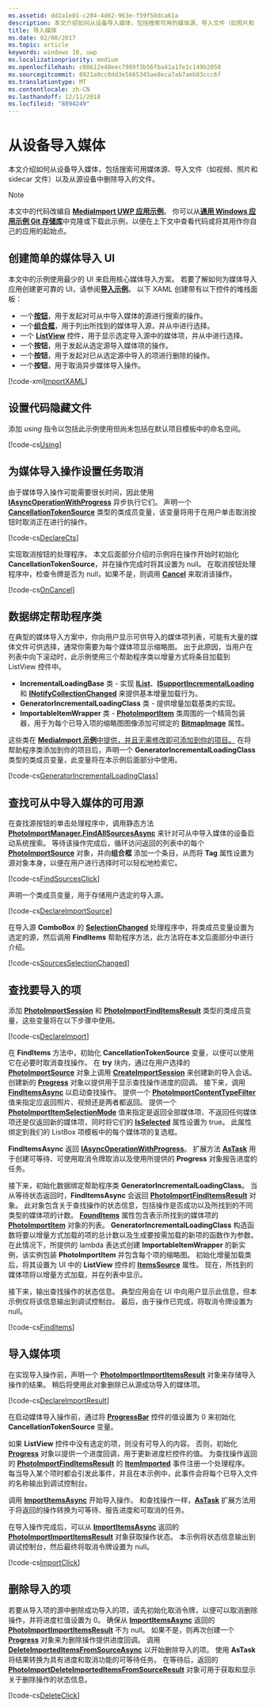 ```yaml
---
ms.assetid: dd2a1e01-c284-4d62-963e-f59f58dca61a
description: 本文介绍如何从设备导入媒体，包括搜索可用的媒体源、导入文件（如照片和 sidecar 文件）以及从源设备中删除导入的文件。
title: 导入媒体
ms.date: 02/08/2017
ms.topic: article
keywords: windows 10, uwp
ms.localizationpriority: medium
ms.openlocfilehash: c08612e48eec7989f3b56fba41a17e1c149b2058
ms.sourcegitcommit: 8921a9cc0dd3e5665345ae8eca7ab7aeb83ccc6f
ms.translationtype: MT
ms.contentlocale: zh-CN
ms.lasthandoff: 12/11/2018
ms.locfileid: "8894249"
---
```

# <a name="import-media-from-a-device"></a>从设备导入媒体

本文介绍如何从设备导入媒体，包括搜索可用媒体源、导入文件（如视频、照片和 sidecar 文件）以及从源设备中删除导入的文件。

> [!NOTE] 
> 本文中的代码改编自 [**MediaImport UWP 应用示例**](https://github.com/Microsoft/Windows-universal-samples/tree/master/Samples/MediaImport)。 你可以从[**通用 Windows 应用示例 Git 存储库**](https://github.com/Microsoft/Windows-universal-samples)中克隆或下载此示例，以便在上下文中查看代码或将其用作你自己的应用的起始点。

## <a name="create-a-simple-media-import-ui"></a>创建简单的媒体导入 UI
本文中的示例使用最少的 UI 来启用核心媒体导入方案。 若要了解如何为媒体导入应用创建更可靠的 UI，请参阅[**导入示例**](https://github.com/Microsoft/Windows-universal-samples/tree/master/Samples/MediaImport)。 以下 XAML 创建带有以下控件的堆栈面板：
* 一个[**按钮**](https://msdn.microsoft.com/library/windows/apps/Windows.UI.Xaml.Controls.Button)，用于发起对可从中导入媒体的源进行搜索的操作。
* 一个[**组合框**](https://msdn.microsoft.com/library/windows/apps/Windows.UI.Xaml.Controls.ComboBox)，用于列出所找到的媒体导入源，并从中进行选择。
* 一个 [**ListView**](https://msdn.microsoft.com/library/windows/apps/Windows.UI.Xaml.Controls.ListView) 控件，用于显示选定导入源中的媒体项，并从中进行选择。
* 一个**按钮**，用于发起从选定源导入媒体项的操作。
* 一个**按钮**，用于发起对已从选定源中导入的项进行删除的操作。
* 一个**按钮**，用于取消异步媒体导入操作。

[!code-xml[ImportXAML](./code/PhotoImport_Win10/cs/MainPage.xaml#SnippetImportXAML)]

## <a name="set-up-your-code-behind-file"></a>设置代码隐藏文件
添加 *using* 指令以包括此示例使用但尚未包括在默认项目模板中的命名空间。

[!code-cs[Using](./code/PhotoImport_Win10/cs/MainPage.xaml.cs#SnippetUsing)]

## <a name="set-up-task-cancellation-for-media-import-operations"></a>为媒体导入操作设置任务取消

由于媒体导入操作可能需要很长时间，因此使用 [**IAsyncOperationWithProgress**](https://msdn.microsoft.com/library/windows/apps/br206594.aspx) 异步执行它们。 声明一个 [**CancellationTokenSource**](https://msdn.microsoft.com/library/system.threading.cancellationtokensource) 类型的类成员变量，该变量将用于在用户单击取消按钮时取消正在进行的操作。

[!code-cs[DeclareCts](./code/PhotoImport_Win10/cs/MainPage.xaml.cs#SnippetDeclareCts)]

实现取消按钮的处理程序。 本文后面部分介绍的示例将在操作开始时初始化 **CancellationTokenSource**，并在操作完成时将其设置为 null。 在取消按钮处理程序中，检查令牌是否为 null，如果不是，则调用 [**Cancel**](https://msdn.microsoft.com/library/dd321955) 来取消该操作。

[!code-cs[OnCancel](./code/PhotoImport_Win10/cs/MainPage.xaml.cs#SnippetOnCancel)]

## <a name="data-binding-helper-classes"></a>数据绑定帮助程序类

在典型的媒体导入方案中，你向用户显示可供导入的媒体项列表，可能有大量的媒体文件可供选择，通常你需要为每个媒体项显示缩略图。 出于此原因，当用户在列表中向下滚动时，此示例使用三个帮助程序类以增量方式将条目加载到 ListView 控件中。

* **IncrementalLoadingBase** 类 - 实现 [**IList**](https://msdn.microsoft.com/library/system.collections.ilist)、[**ISupportIncrementalLoading**](https://msdn.microsoft.com/library/windows/apps/windows.ui.xaml.data.isupportincrementalloading) 和 [**INotifyCollectionChanged**](https://msdn.microsoft.com/library/windows/apps/system.collections.specialized.inotifycollectionchanged(v=vs.105).aspx) 来提供基本增量加载行为。
* **GeneratorIncrementalLoadingClass** 类 - 提供增量加载基类的实现。
* **ImportableItemWrapper** 类 - [**PhotoImportItem**](https://msdn.microsoft.com/library/windows/apps/Windows.Media.Import.PhotoImportItem) 类周围的一个精简包装器，用于为每个已导入项的缩略图图像添加可绑定的 [**BitmapImage**](https://msdn.microsoft.com/library/windows/apps/Windows.UI.Xaml.Media.Imaging.BitmapImage) 属性。

这些类在 [**MediaImport 示例**中提供，并且无需修改即可添加到你的项目。](https://github.com/Microsoft/Windows-universal-samples/tree/master/Samples/MediaImport) 在将帮助程序类添加到你的项目后，声明一个 **GeneratorIncrementalLoadingClass** 类型的类成员变量，此变量将在本示例后面部分中使用。

[!code-cs[GeneratorIncrementalLoadingClass](./code/PhotoImport_Win10/cs/MainPage.xaml.cs#SnippetGeneratorIncrementalLoadingClass)]


## <a name="find-available-sources-from-which-media-can-be-imported"></a>查找可从中导入媒体的可用源

在查找源按钮的单击处理程序中，调用静态方法 [**PhotoImportManager.FindAllSourcesAsync**](https://msdn.microsoft.com/library/windows/apps/Windows.Media.Import.PhotoImportManager.FindAllSourcesAsync) 来针对可从中导入媒体的设备启动系统搜索。 等待该操作完成后，循环访问返回的列表中的每个 [**PhotoImportSource**](https://msdn.microsoft.com/library/windows/apps/Windows.Media.Import.PhotoImportSource) 对象，并向**组合框** 添加一个条目，从而将 **Tag** 属性设置为源对象本身，以便在用户进行选择时可以轻松地检索它。

[!code-cs[FindSourcesClick](./code/PhotoImport_Win10/cs/MainPage.xaml.cs#SnippetFindSourcesClick)]

声明一个类成员变量，用于存储用户选定的导入源。

[!code-cs[DeclareImportSource](./code/PhotoImport_Win10/cs/MainPage.xaml.cs#SnippetDeclareImportSource)]

在导入源 **ComboBox** 的 [**SelectionChanged**](https://msdn.microsoft.com/library/windows/apps/Windows.UI.Xaml.Controls.Primitives.Selector.SelectionChanged) 处理程序中，将类成员变量设置为选定的源，然后调用 **FindItems** 帮助程序方法，此方法将在本文后面部分中进行介绍。 

[!code-cs[SourcesSelectionChanged](./code/PhotoImport_Win10/cs/MainPage.xaml.cs#SnippetSourcesSelectionChanged)]

## <a name="find-items-to-import"></a>查找要导入的项

添加 [**PhotoImportSession**](https://msdn.microsoft.com/library/windows/apps/Windows.Media.Import.PhotoImportSession) 和 [**PhotoImportFindItemsResult**](https://msdn.microsoft.com/library/windows/apps/Windows.Media.Import.PhotoImportFindItemsResult) 类型的类成员变量，这些变量将在以下步骤中使用。

[!code-cs[DeclareImport](./code/PhotoImport_Win10/cs/MainPage.xaml.cs#SnippetDeclareImport)]

在 **FindItems** 方法中，初始化 **CancellationTokenSource** 变量，以便可以使用它在必要时取消查找操作。 在 **try** 块内，通过在用户选择的 [**PhotoImportSource**](https://msdn.microsoft.com/library/windows/apps/Windows.Media.Import.PhotoImportSource) 对象上调用 [**CreateImportSession**](https://msdn.microsoft.com/library/windows/apps/Windows.Media.Import.PhotoImportSource.CreateImportSession) 来创建新的导入会话。 创建新的 [**Progress**](https://msdn.microsoft.com/library/hh193692.aspx) 对象以提供用于显示查找操作进度的回调。 接下来，调用 **[FindItemsAsync](https://docs.microsoft.com/uwp/api/windows.media.import.photoimportsession.finditemsasync)** 以启动查找操作。 提供一个 [**PhotoImportContentTypeFilter**](https://msdn.microsoft.com/library/windows/apps/Windows.Media.Import.PhotoImportContentTypeFilter) 值来指定应返回照片、视频还是两者都返回。 提供一个 [**PhotoImportItemSelectionMode**](https://msdn.microsoft.com/library/windows/apps/Windows.Media.Import.PhotoImportItemSelectionMode) 值来指定是返回全部媒体项、不返回任何媒体项还是仅返回新的媒体项，同时将它们的 [**IsSelected**](https://msdn.microsoft.com/library/windows/apps/Windows.Media.Import.PhotoImportItem.IsSelected) 属性设置为 true。 此属性绑定到我们的 ListBox 项模板中的每个媒体项的复选框。

**FindItemsAsync** 返回 [**IAsyncOperationWithProgress**](https://msdn.microsoft.com/library/windows/apps/br206594.aspx)。 扩展方法 [**AsTask**](https://msdn.microsoft.com/library/hh779750.aspx) 用于创建可等待、可使用取消令牌取消以及使用所提供的 **Progress** 对象报告进度的任务。

接下来，初始化数据绑定帮助程序类 **GeneratorIncrementalLoadingClass**。 当从等待状态返回时，**FindItemsAsync** 会返回 [**PhotoImportFindItemsResult**](https://msdn.microsoft.com/library/windows/apps/Windows.Media.Import.PhotoImportFindItemsResult) 对象。 此对象包含关于查找操作的状态信息，包括操作是否成功以及所找到的不同类型的媒体项的计数。 [**FoundItems**](https://msdn.microsoft.com/library/windows/apps/Windows.Media.Import.PhotoImportFindItemsResult.FoundItems) 属性包含表示所找到的媒体项的 [**PhotoImportItem**](https://msdn.microsoft.com/library/windows/apps/Windows.Media.Import.PhotoImportItem) 对象的列表。 **GeneratorIncrementalLoadingClass** 构造函数将要以增量方式加载的项的总计数以及生成要按需加载的新项的函数作为参数。 在此情况下，所提供的 lambda 表达式创建 **ImportableItemWrapper** 的新实例，该实例包装 **PhotoImportItem** 并包含每个项的缩略图。 初始化增量加载类后，将其设置为 UI 中的 **ListView** 控件的 [**ItemsSource**](https://msdn.microsoft.com/library/windows/apps/Windows.UI.Xaml.Controls.ItemsControl.ItemsSource) 属性。 现在，所找到的媒体项将以增量方式加载，并在列表中显示。

接下来，输出查找操作的状态信息。 典型应用会在 UI 中向用户显示此信息，但本示例仅将该信息输出到调试控制台。 最后，由于操作已完成，将取消令牌设置为 null。

[!code-cs[FindItems](./code/PhotoImport_Win10/cs/MainPage.xaml.cs#SnippetFindItems)]

## <a name="import-media-items"></a>导入媒体项

在实现导入操作前，声明一个 [**PhotoImportImportItemsResult**](https://msdn.microsoft.com/library/windows/apps/Windows.Media.Import.PhotoImportImportItemsResult) 对象来存储导入操作的结果。 稍后将使用此对象删除已从源成功导入的媒体项。

[!code-cs[DeclareImportResult](./code/PhotoImport_Win10/cs/MainPage.xaml.cs#SnippetDeclareImportResult)]

在启动媒体导入操作前，通过将 [**ProgressBar**](https://msdn.microsoft.com/library/windows/apps/Windows.UI.Xaml.Controls.ProgressBar) 控件的值设置为 0 来初始化 **CancellationTokenSource** 变量。

如果 **ListView** 控件中没有选定的项，则没有可导入的内容。 否则，初始化 [**Progress**](https://msdn.microsoft.com/library/hh193692.aspx) 对象以提供一个进度回调，用于更新进度栏控件的值。 为查找操作返回的 [**PhotoImportFindItemsResult**](https://msdn.microsoft.com/library/windows/apps/Windows.Media.Import.PhotoImportFindItemsResult) 的 [**ItemImported**](https://msdn.microsoft.com/library/windows/apps/Windows.Media.Import.PhotoImportFindItemsResult.ItemImported) 事件注册一个处理程序。 每当导入某个项时都会引发此事件，并且在本示例中，此事件会将每个已导入文件的名称输出到调试控制台。

调用 [**ImportItemsAsync**](https://msdn.microsoft.com/library/windows/apps/Windows.Media.Import.PhotoImportFindItemsResult.ImportItemsAsync) 开始导入操作。 和查找操作一样，[**AsTask**](https://msdn.microsoft.com/library/hh779750.aspx) 扩展方法用于将返回的操作转换为可等待、报告进度和可取消的任务。

在导入操作完成后，可以从 [**ImportItemsAsync**](https://msdn.microsoft.com/library/windows/apps/Windows.Media.Import.PhotoImportFindItemsResult.ImportItemsAsync) 返回的 [**PhotoImportImportItemsResult**](https://msdn.microsoft.com/library/windows/apps/Windows.Media.Import.PhotoImportImportItemsResult) 对象获取操作状态。 本示例将状态信息输出到调试控制台，然后最终将取消令牌设置为 null。

[!code-cs[ImportClick](./code/PhotoImport_Win10/cs/MainPage.xaml.cs#SnippetImportClick)]

## <a name="delete-imported-items"></a>删除导入的项
若要从导入项的源中删除成功导入的项，请先初始化取消令牌，以便可以取消删除操作，并将进度栏值设置为 0。 确保从 [**ImportItemsAsync**](https://msdn.microsoft.com/library/windows/apps/Windows.Media.Import.PhotoImportFindItemsResult.ImportItemsAsync) 返回的 [**PhotoImportImportItemsResult**](https://msdn.microsoft.com/library/windows/apps/Windows.Media.Import.PhotoImportImportItemsResult) 不为 null。 如果不是，则再次创建一个 [**Progress**](https://msdn.microsoft.com/library/hh193692.aspx) 对象来为删除操作提供进度回调。 调用 [**DeleteImportedItemsFromSourceAsync**](https://msdn.microsoft.com/library/windows/apps/Windows.Media.Import.PhotoImportImportItemsResult.DeleteImportedItemsFromSourceAsync) 以开始删除导入的项。 使用 **AsTask** 将结果转换为具有进度和取消功能的可等待任务。 在等待后，返回的 [**PhotoImportDeleteImportedItemsFromSourceResult**](https://msdn.microsoft.com/library/windows/apps/Windows.Media.Import.PhotoImportDeleteImportedItemsFromSourceResult) 对象可用于获取和显示关于删除操作的状态信息。

[!code-cs[DeleteClick](./code/PhotoImport_Win10/cs/MainPage.xaml.cs#SnippetDeleteClick)]








 


